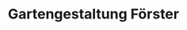 ---
title: "Gartengestaltung Förster"
url: /unsleben/gartengestaltung-foerster/
shop: Garten-Center
---